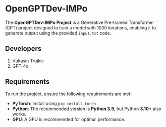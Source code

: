 # OpenGPTDev-IMPo

The **OpenGPTDev-IMPo Project** is a Generative Pre-trained Transformer (GPT) project designed to train a model with 1000 iterations, enabling it to generate output using the provided `input.txt` code.

## Developers
1. Vukasin Trujkic
2. GPT-4o

## Requirements
To run the project, ensure the following requirements are met:
- **PyTorch**: Install using `pip install torch`
- **Python**: The recommended version is **Python 3.9**, but Python **3.10+** also works.
- **GPU**: A GPU is recommended for optimal performance.
